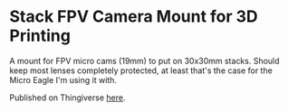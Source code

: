 # Stack FPV Camera Mount for 3D Printing

A mount for FPV micro cams (19mm) to put on 30x30mm stacks. Should keep most lenses completely protected, at least that's the case for the Micro Eagle I'm using it with.

Published on Thingiverse [here](https://www.thingiverse.com/thing:3778769).
